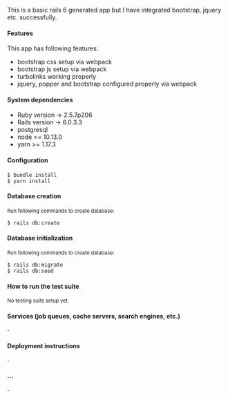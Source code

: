 This is a basic rails 6 generated app but I have integrated bootstrap, jquery etc. successfully.

#### Features
This app has following features:

- bootstrap css setup via webpack
- bootstrap js setup via webpack
- turbolinks working properly
- jquery, popper and bootstrap configured properly via webpack

#### System dependencies
  - Ruby version -> 2.5.7p206
  - Rails version -> 6.0.3.3
  - postgresql
  - node >= 10.13.0
  - yarn >= 1.17.3

#### Configuration
```
$ bundle install
$ yarn install
```
#### Database creation
<small>Run following commands to create database:</small>
```
$ rails db:create
```

#### Database initialization
<small>Run following commands to create database:</small>
```
$ rails db:migrate
$ rails db:seed
```

#### How to run the test suite
<small>No testing suits setup yet.</small>

#### Services (job queues, cache servers, search engines, etc.)
<small>-</small>
#### Deployment instructions
<small>-</small>
#### ...
<small>-</small>

